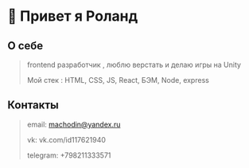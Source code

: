 # 👋 Привет я Роланд

## О себе
>frontend разработчик , люблю верстать и делаю игры на Unity
>
>Мой стек : HTML, CSS, JS, React, БЭМ, Node, express

## Контакты
>email: machodin@yandex.ru
>
>vk: vk.com/id117621940
>
>telegram: +798211333571
